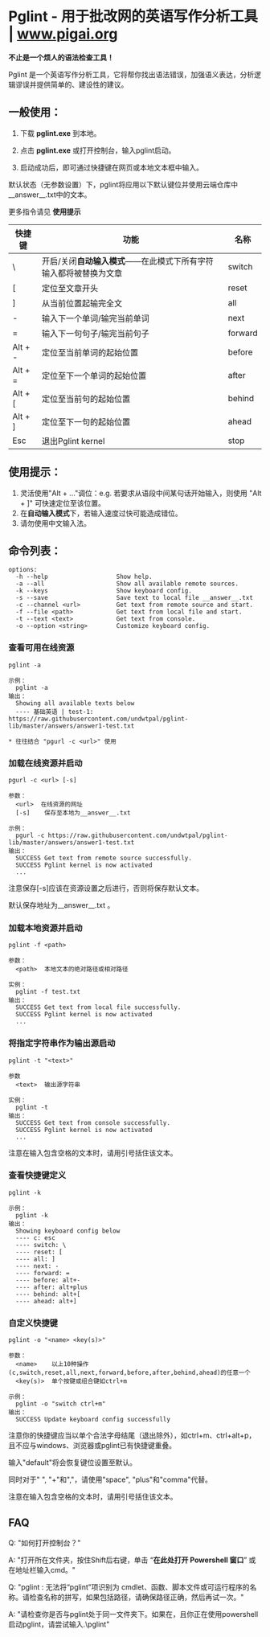 # Pglint - 用于批改网的英语写作分析工具 | www.pigai.org
**不止是一个烦人的语法检查工具！**  

Pglint 是一个英语写作分析工具，它将帮你找出语法错误，加强语义表达，分析逻辑谬误并提供简单的、建设性的建议。


## 一般使用：

1. 下载 **pglint.exe** 到本地。

2. 点击 **pglint.exe** 或打开控制台，输入pglint启动。

3. 启动成功后，即可通过快捷键在网页或本地文本框中输入。

默认状态（无参数设置）下，pglint将应用以下默认键位并使用云端仓库中__answer__.txt中的文本。  

更多指令请见 **使用提示**

   | 快捷键  | 功能                                                         | 名称    |
   | ------- | ------------------------------------------------------------ | ------- |
   | \       | 开启/关闭**自动输入模式**——在此模式下所有字符输入都将被替换为文章 | switch  |
   | [       | 定位至文章开头                                               | reset   |
   | ]       | 从当前位置起输完全文                                         | all     |
   | -       | 输入下一个单词/输完当前单词                                  | next    |
   | =       | 输入下一句句子/输完当前句子                                  | forward |
   | Alt + - | 定位至当前单词的起始位置                                     | before  |
   | Alt + = | 定位至下一个单词的起始位置                                   | after   |
   | Alt + [ | 定位至当前句的起始位置                                       | behind  |
   | Alt + ] | 定位至下一句的起始位置                                       | ahead   |
   | Esc     | 退出Pglint kernel                                            | stop    |

## 使用提示：

1. 灵活使用"Alt + ..."调位：e.g. 若要求从语段中间某句话开始输入，则使用 "Alt + ]" 可快速定位至该位置。
2. 在**自动输入模式**下，若输入速度过快可能造成错位。
3. 请勿使用中文输入法。

命令列表：
-----------------------------------

```shell
options:
  -h --help                   Show help.
  -a --all                    Show all available remote sources.
  -k --keys                   Show keyboard config.
  -s --save                   Save text to local file __answer__.txt
  -c --channel <url>          Get text from remote source and start.
  -f --file <path>            Get text from local file and start.
  -t --text <text>            Get text from console.
  -o --option <string>        Customize keyboard config.
```

### 查看可用在线资源

```shell
pglint -a

示例：
  pglint -a
输出：
  Showing all available texts below
  ---- 基础英语 | test-1: https://raw.githubusercontent.com/undwtpal/pglint-lib/master/answers/answer1-test.txt

* 往往结合 "pgurl -c <url>" 使用
```

### 加载在线资源并启动

```shell
pgurl -c <url> [-s]

参数：
  <url>  在线资源的网址
  [-s]    保存至本地为__answer__.txt

示例：
  pgurl -c https://raw.githubusercontent.com/undwtpal/pglint-lib/master/answers/answer1-test.txt
输出：
  SUCCESS Get text from remote source successfully.
  SUCCESS Pglint kernel is now activated
  ...
```
注意保存[-s]应该在资源设置之后进行，否则将保存默认文本。  

默认保存地址为__answer__.txt 。
### 加载本地资源并启动

```
pglint -f <path>

参数：
  <path>  本地文本的绝对路径或相对路径

实例：
  pglint -f test.txt
输出：
  SUCCESS Get text from local file successfully.
  SUCCESS Pglint kernel is now activated
  ...
```

### 将指定字符串作为输出源启动

```
pglint -t "<text>"

参数
  <text>  输出源字符串
  
实例：
  pglint -t 
输出：
  SUCCESS Get text from console successfully.
  SUCCESS Pglint kernel is now activated
  ...
```
注意在输入包含空格的文本时，请用引号括住该文本。

### 查看快捷键定义

    pglint -k
    
    示例：
      pglint -k
    输出：
      Showing keyboard config below
      ---- c: esc
      ---- switch: \
      ---- reset: [
      ---- all: ]
      ---- next: -
      ---- forward: =
      ---- before: alt+-
      ---- after: alt+plus
      ---- behind: alt+[
      ---- ahead: alt+]

### 自定义快捷键

```
pglint -o "<name> <key(s)>"

参数：
  <name>    以上10种操作(c,switch,reset,all,next,forward,before,after,behind,ahead)的任意一个
  <key(s)>  单个按键或组合键如ctrl+m

示例：
  pglint -o "switch ctrl+m"
输出：
  SUCCESS Update keyboard config successfully
```
注意你的快捷键应当以单个合法字母结尾（退出除外），如ctrl+m、ctrl+alt+p，且不应与windows、浏览器或pglint已有快捷键重叠。  

输入"default"将会恢复键位设置至默认。  

同时对于" ", "+"和","，请使用"space", "plus"和"comma"代替。  

注意在输入包含空格的文本时，请用引号括住该文本。  

## FAQ

Q: "如何打开控制台？"

A: "打开所在文件夹，按住Shift后右键，单击 “**在此处打开 Powershell 窗口**” 或在地址栏输入cmd。"


Q: "pglint : 无法将“pglint”项识别为 cmdlet、函数、脚本文件或可运行程序的名称。请检查名称的拼写，如果包括路径，请确保路径正确，然后再试一次。"

A: "请检查你是否与pglint处于同一文件夹下。如果在，且你正在使用powershell启动pglint，请尝试输入.\pglint"
